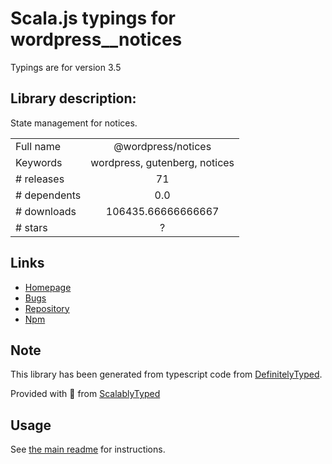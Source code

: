
# Scala.js typings for wordpress__notices

Typings are for version 3.5

## Library description:
State management for notices.

|                    |                 |
| ------------------ | :-------------: |
| Full name          | @wordpress/notices |
| Keywords           | wordpress, gutenberg, notices |
| # releases         | 71 |
| # dependents       | 0.0 |
| # downloads        | 106435.66666666667 |
| # stars            | ? |

## Links
- [Homepage](https://github.com/WordPress/gutenberg/tree/HEAD/packages/notices/README.md)
- [Bugs](https://github.com/WordPress/gutenberg/issues)
- [Repository](https://github.com/WordPress/gutenberg)
- [Npm](https://www.npmjs.com/package/%40wordpress%2Fnotices)
    


## Note
This library has been generated from typescript code from [DefinitelyTyped](https://definitelytyped.org).

Provided with :purple_heart: from [ScalablyTyped](https://github.com/oyvindberg/ScalablyTyped)

## Usage
See [the main readme](../../readme.md) for instructions.


